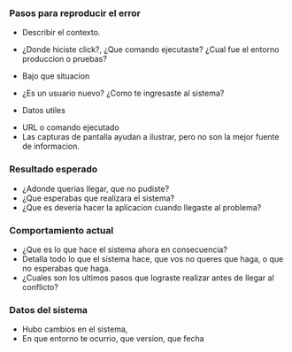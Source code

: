 ### Pasos para reproducir el error
 * Describir el contexto. 
 * ¿Donde hiciste click?, ¿Que comando ejecutaste? ¿Cual fue el entorno produccion o pruebas? 
 * Bajo que situacion
 * ¿Es un usuario nuevo? ¿Como te ingresaste al sistema? 
  
 * Datos utiles
  - URL o comando ejecutado
  - Las capturas de pantalla ayudan a ilustrar, pero no son la mejor fuente de informacion.
  
### Resultado esperado
 * ¿Adonde querias llegar, que no pudiste?
 * ¿Que esperabas que realizara el sistema?
 * ¿Que es deveria hacer la aplicacion cuando llegaste al problema?
 
### Comportamiento actual
 * ¿Que es lo que hace el sistema ahora en consecuencia? 
 * Detalla todo lo que el sistema hace, que vos no queres que haga, o que no esperabas que haga.
 * ¿Cuales son los ultimos pasos que lograste realizar antes de llegar al conflicto?
 
 ### Datos del sistema
  * Hubo cambios en el sistema,
  * En que entorno te ocurrio, que version, que fecha